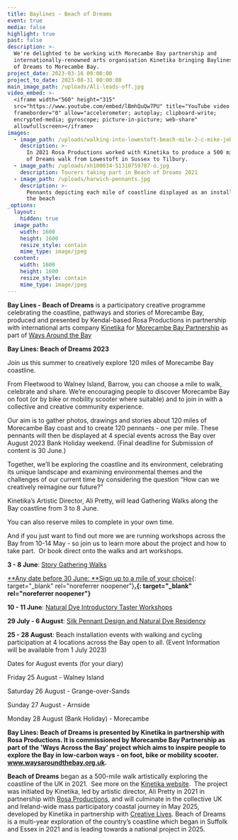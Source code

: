 ```yaml
---
title: Baylines - Beach of Dreams
event: true
media: false
highlight: true
past: false
description: >-
  We're delighted to be working with Morecambe Bay partnership and 
  internationally-renowned arts organisation Kinetika bringing Baylines - Beach
  of Dreams to Morecambe Bay.
project_date: 2023-03-16 00:00:00
project_to_date: 2023-08-31 00:00:00
main_image_path: /uploads/Ali-leads-off.jpg
video_embed: >-
  <iframe width="560" height="315"
  src="https://www.youtube.com/embed/lBmhQuQw7PU" title="YouTube video player"
  frameborder="0" allow="accelerometer; autoplay; clipboard-write;
  encrypted-media; gyroscope; picture-in-picture; web-share"
  allowfullscreen></iframe>
images:
  - image_path: /uploads/walking-into-lowestoft-beach-mile-2-c-mike-johnson.jpg
    description: >-
      In 2021 Rosa Productions worked with Kinetika to produce a 500 mile Beach
      of Dreams walk from Lowestoft in Sussex to Tilbury.
  - image_path: /uploads/xh100034-51310759787-o.jpg
    description: Tourers taking part in Beach of Dreams 2021
  - image_path: /uploads/harwich-pennants.jpg
    description: >-
      Pennants depicting each mile of coastline displayed as an installation on
      the beach
_options:
  layout:
    hidden: true
  image_path:
    width: 1600
    height: 1600
    resize_style: contain
    mime_type: image/jpeg
  content:
    width: 1600
    height: 1600
    resize_style: contain
    mime_type: image/jpeg
---
```

**Bay Lines - Beach of Dreams** is a participatory creative programme celebrating the coastline, pathways and stories of Morecambe Bay,&nbsp; produced and presented by Kendal-based Rosa Productions in partnership with international arts company [Kinetika](https://kinetika.co.uk/beach-of-dreams) for [Morecambe Bay Partnership](https://www.morecambebay.org.uk/beach-of-dreams)&nbsp;as part of [Ways Around the Bay](https://www.morecambebay.org.uk/ways-around-the-bay)

**Bay Lines: Beach of Dreams 2023**

Join us this summer to creatively explore 120 miles of Morecambe Bay coastline.

From Fleetwood to Walney Island, Barrow, you can choose a mile to walk, celebrate and share. We’re encouraging people to discover Morecambe Bay on foot (or by bike or mobility scooter where suitable) and to join in with a collective and creative community experience.

Our aim is to gather photos, drawings and stories about 120 miles of Morecambe Bay coast and to create 120 pennants - one per mile. These pennants will then be displayed at 4 special events across the Bay over August 2023 Bank Holiday weekend. (Final deadline for Submission of content is 30 June.)

Together, we’ll be exploring the coastline and its environment, celebrating its unique landscape and examining environmental themes and the challenges of our current time by considering the question “How can we creatively reimagine our future?”

Kinetika’s Artistic Director, Ali Pretty, will lead Gathering Walks along the Bay coastline from 3 to 8 June.

You can also reserve miles to complete in your own time.&nbsp;

And if you just want to find out more we are running workshops across the Bay from 10-14 May - so join us to learn more about the project and how to take part.&nbsp; Or book direct onto the walks and art workshops.

**3 - 8 June**\:&nbsp;[Story Gathering Walks](https://www.eventbrite.com/cc/bay-lines-beach-of-dreams-gathering-walks-2097299?utm-campaign=social&amp;utm-content=creatorshare&amp;utm-medium=discovery&amp;utm-term=odclsxcollection&amp;utm-source=cp&amp;aff=escb)

[**Any date before 30 June:&nbsp;**Sign up to a mile of your choice](https://www.eventbrite.co.uk/cc/bay-lines-beach-of-dreams-miles-reservations-2098899){: target="_blank" rel="noreferrer noopener"}**[.](https://www.eventbrite.co.uk/cc/bay-lines-beach-of-dreams-miles-reservations-2098899){: target="_blank" rel="noreferrer noopener"}**&nbsp;

**10 - 11 June**\:&nbsp;[Natural Dye Introductory Taster Workshops](https://www.eventbrite.co.uk/e/natural-dye-art-workshops-10-and-11-june-with-kinetika-artists-tickets-626572674737?utm-campaign=social&amp;utm-content=attendeeshare&amp;utm-medium=discovery&amp;utm-term=listing&amp;utm-source=cp&amp;aff=escb)

**29 July - 6 August**\: [Silk Pennant Design and Natural Dye Residency](https://www.eventbrite.com/e/626600197057)

**25 - 28 August**\: Beach installation events with walking and cycling participation at 4 locations across the Bay open to all. (Event Information will be available from 1 July 2023)

Dates for August events (for your diary)

Friday 25 August - Walney Island

Saturday 26 August - Grange-over-Sands

Sunday 27 August - Arnside

Monday 28 August (Bank Holiday) - Morecambe

**Bay Lines: Beach of Dreams is presented by Kinetika in partnership with Rosa Productions. It is commissioned by Morecambe Bay Partnership as part of the 'Ways Across the Bay' project which aims to inspire people to explore the Bay in low-carbon ways - on foot, bike or mobility scooter. www.waysaroundthebay.org.uk.**

**Beach of Dreams**&nbsp;began as a 500-mile walk artistically exploring the coastline of the UK in 2021.&nbsp; See more on the [Kinetika website](https://kinetika.co.uk/beach-of-dreams).&nbsp; The project was initiated by Kinetika, led by artistic director, Ali Pretty in 2021 in partnership with&nbsp;[Rosa Productions](https://www.rosaproductions.co.uk/), and will culminate in the collective UK and Ireland-wide mass participatory coastal journey in May 2025, developed by Kinetika in partnership with&nbsp;[Creative Lives](https://www.creative-lives.org/). Beach of Dreams is a multi-year exploration of the country’s coastline which began in Suffolk and Essex in 2021 and is leading towards a national project in 2025.